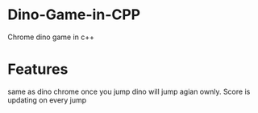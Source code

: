 # Dino-Game-in-CPP
Chrome dino game in c++

#  Features 
  same as dino chrome
  once you jump dino  will jump agian ownly.
  Score is updating on  every jump
